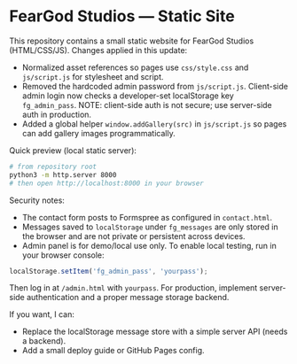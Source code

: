 # FearGod Studios — Static Site

This repository contains a small static website for FearGod Studios (HTML/CSS/JS). Changes applied in this update:

- Normalized asset references so pages use `css/style.css` and `js/script.js` for stylesheet and script.
- Removed the hardcoded admin password from `js/script.js`. Client-side admin login now checks a developer-set localStorage key `fg_admin_pass`. NOTE: client-side auth is not secure; use server-side auth in production.
- Added a global helper `window.addGallery(src)` in `js/script.js` so pages can add gallery images programmatically.

Quick preview (local static server):

```bash
# from repository root
python3 -m http.server 8000
# then open http://localhost:8000 in your browser
```

Security notes:
- The contact form posts to Formspree as configured in `contact.html`.
- Messages saved to `localStorage` under `fg_messages` are only stored in the browser and are not private or persistent across devices.
- Admin panel is for demo/local use only. To enable local testing, run in your browser console:

```js
localStorage.setItem('fg_admin_pass', 'yourpass');
```

Then log in at `/admin.html` with `yourpass`. For production, implement server-side authentication and a proper message storage backend.

If you want, I can:
- Replace the localStorage message store with a simple server API (needs a backend).
- Add a small deploy guide or GitHub Pages config.
